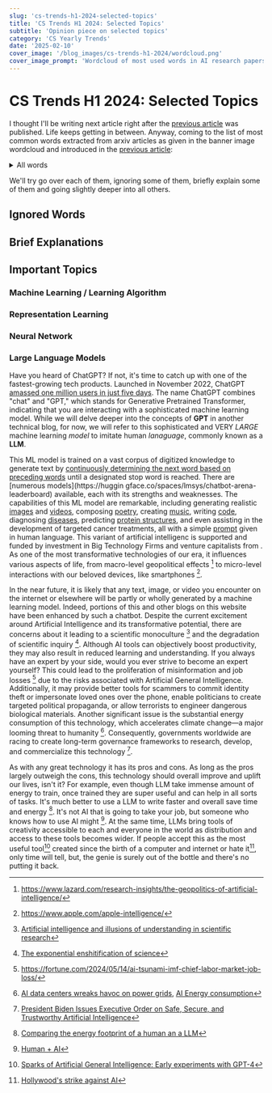 ```yaml
---
slug: 'cs-trends-h1-2024-selected-topics'
title: 'CS Trends H1 2024: Selected Topics'
subtitle: 'Opinion piece on selected topics'
category: 'CS Yearly Trends'
date: '2025-02-10'
cover_image: '/blog_images/cs-trends-h1-2024/wordcloud.png'
cover_image_prompt: 'Wordcloud of most used words in AI research papers'
---
```


# CS Trends H1 2024: Selected Topics

I thought I'll be writing next article right after the [previous article](https://digital-madness.in/writing/cs-trends-h1-2024/) was published. Life keeps getting in between. Anyway, coming to the list of most common words extracted from arxiv articles as given in the banner image wordcloud and introduced in the [previous article](https://digital-madness.in/writing/cs-trends-h1-2024/):

<details>
  <summary>All words</summary>
  Here are all the words
  
  `
  neural network, language model, machine learning, deep learning, Experimental results, large language, reinforcement learning, Extensive experiment, natural language, learning model, training data, deep neural, models LLM, convolutional neural, ie, existing methods, results demonstrate, computer vision, code available, learning algorithm, diffusion model, publicly available, generative model, stateoftheart methods, object detection, loss function, time serie, well, point cloud, particular, artificial intelligence, benchmark dataset, addition, context, language processing, demonstrate effectiveness, data set, Moreover, address issue, experiments demonstrate, downstream task, recent year, learning methods, classification task, representation learning, data augmentation, widely used, proposed model, previous work, et al, image classification, wide range, outperforms stateoftheart, one, transfer learning, federated learning, pretrained model, address challenge, given, semantic segmentation, known, Furthermore, form, lower bound, achieves stateoftheart, learning framework, medical image, include, network architecture, graph neural, datasets demonstrate, ii, state art, concept, resulting, significant improvement, consider, output, question answering, describe, contrastive learning, along, latent space, adversarial attack, knowledge graph, effectiveness proposed, second, recent work, models trained, attention mechanism, proposed algorithm, general, significantly outperform, find, significantly improve, demonstrate proposed, computational cost, thu, large number, domain adaptation, gradient descent, across different, source code, anomaly detection, Additionally, ground truth, across various, generative adversarial, synthetic data, combined, utilize, proposed framework, future research, corresponding, case, instance, adversarial network, considered, prior work, enable, employ, Although, upper bound, contrast, combination, variant, learning RL, realworld dataset, model trained, make, called, social media, target domain, operation, machine translation, stateoftheart results, real world, instead, benefit, apply, challenging task, allows us, example, existing approaches, classifier, eg, data distribution, realworld application, labeled data, learning techniques, adversarial example, observation, foundation model, utilizing, outperforms existing, supervised learning, rather, end, implementation, autonomous driving, introduced, represent, sequence, measure, either, recent advance, change, training set, leverage, cluster, feature extraction, compared stateoftheart, provided, perspective, networks CNN, hand, computational complexity, learning task, best knowledge, associated, found, results proposed, allow, characteristic, considering, incorporate, behavior, support, recurrent neural, individual, commonly used, image segmentation, namely, Simulation results, respectively, call, part, construct, common, presented
  `
</details>

We'll try go over each of them, ignoring some of them, briefly explain some of them and going slightly deeper into all others.

## Ignored Words

## Brief Explanations

## Important Topics

### Machine Learning / Learning Algorithm

### Representation Learning

### Neural Network

### Large Language Models

Have you heard of ChatGPT? If not, it's time to catch up with one of the fastest-growing tech products. Launched in November 2022, ChatGPT [amassed one million users in just five days](https://explodingtopics.com/blog/chatgpt-users). The name ChatGPT combines "chat" and "GPT," which stands for Generative Pretrained Transformer, indicating that you are interacting with a sophisticated machine learning model. While we will delve deeper into the concepts of **GPT** in another technical blog, for now, we will refer to this sophisticated and VERY _LARGE_ machine learning _model_ to imitate human _lanaguage_, commonly known as a **LLM**.

This ML model is trained on a vast corpus of digitized knowledge to generate text by [continuously determining the next word based on preceding words](https://en.wikipedia.org/wiki/Autoregressive_model) until a designated stop word is reached. There are [numerous models](https://huggin
gface.co/spaces/lmsys/chatbot-arena-leaderboard) available, each with its strengths and weaknesses. The capabilities of this ML model are remarkable, including generating realistic [images](https://www.midjourney.com/home) and [videos](https://lumalabs.ai/dream-machine), composing [poetry](https://lil.law.harvard.edu/blog/2022/12/20/chatgpt-poems-and-secrets/), creating [music](https://suno.com/), writing [code](https://github.com/features/copilot), diagnosing [diseases](https://arxiv.org/pdf/2312.00164), predicting [protein structures](https://www.ncbi.nlm.nih.gov/pmc/articles/PMC10410766/), and even assisting in the development of targeted cancer treatments, all with a simple [prompt](https://en.wikipedia.org/wiki/Prompt_engineering) given in human language. This variant of artificial intelligenc is supported and funded by investment in Big Technology Firms and venture capitalists from . As one of the most transformative technologies of our era, it influences various aspects of life, from macro-level geopolitical effects [^2] to micro-level interactions with our beloved devices, like smartphones [^3].

[^2]: https://www.lazard.com/research-insights/the-geopolitics-of-artificial-intelligence/
[^3]: https://www.apple.com/apple-intelligence/

In the near future, it is likely that any text, image, or video you encounter on the internet or elsewhere will be partly or wholly generated by a machine learning model. Indeed, portions of this and other blogs on this website have been enhanced by such a chatbot. Despite the current excitement around Artificial Intelligence and its transformative potential, there are concerns about it leading to a scientific monoculture [^4] and the degradation of scientific inquiry [^5]. Although AI tools can objectively boost productivity, they may also result in reduced learning and understanding. If you always have an expert by your side, would you ever strive to become an expert yourself? This could lead to the proliferation of misinformation and job losses [^6] due to the risks associated with Artificial General Intelligence. Additionally, it may provide better tools for scammers to commit identity theft or impersonate loved ones over the phone, enable politicians to create targeted political propaganda, or allow terrorists to engineer dangerous biological materials. Another significant issue is the substantial energy consumption of this technology, which accelerates climate change—a major looming threat to humanity [^7]. Consequently, governments worldwide are racing to create long-term governance frameworks to research, develop, and commercialize this technology [^8].

[^4]: [Artificial intelligence and illusions of understanding in scientific research](https://www.nature.com/articles/s41586-024-07146-0)
[^5]: [The exponential enshitification of science](https://garymarcus.substack.com/p/the-exponential-enshittification)
[^6]: https://fortune.com/2024/05/14/ai-tsunami-imf-chief-labor-market-job-loss/
[^7]: [AI data centers wreaks havoc on power grids](https://www.bloomberg.com/graphics/2024-ai-data-centers-power-grids/), [AI Energy consumption](https://spectrum.ieee.org/ai-energy-consumption)
[^8]: [President Biden Issues Executive Order on Safe, Secure, and Trustworthy Artificial Intelligence](https://www.whitehouse.gov/briefing-room/statements-releases/2023/10/30/fact-sheet-president-biden-issues-executive-order-on-safe-secure-and-trustworthy-artificial-intelligence/)

As with any great technology it has its pros and cons. As long as the pros largely outweigh the cons, this technology should overall improve and uplift our lives, isn't it? For example, even though LLM take immense amount of energy to train, once trained they are super useful and can help in all sorts of tasks. It's much better to use a LLM to write faster and overall save time and energy [^9]. It's not AI that is going to take your job, but someone who knows how to use AI might [^10]. At the same time, LLMs bring tools of creativity accessible to each and everyone in the world as distribution and access to these tools becomes wider. If people accept this as the most useful tool[^11] created since the birth of a computer and internet or hate it[^12], only time will tell, but, the genie is surely out of the bottle and there's no putting it back.

[^9]: [Comparing the energy footprint of a human an a LLM](https://cacm.acm.org/blogcacm/the-energy-footprint-of-humans-and-large-language-models/)
[^10]: [Human + AI](https://www.businessinsider.com/ai-wont-take-your-job-someone-who-uses-it-might-2023-5)
[^11]: [Sparks of Artificial General Intelligence: Early experiments with GPT-4](https://arxiv.org/pdf/2303.12712)
[^12]: [Hollywood's strike against AI](https://apnews.com/article/hollywood-ai-strike-wga-artificial-intelligence-39ab72582c3a15f77510c9c30a45ffc8)
